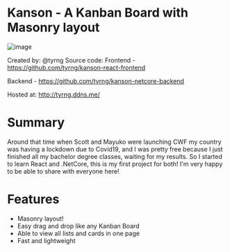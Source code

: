 # Kanson - A Kanban Board with Masonry layout

![image](https://user-images.githubusercontent.com/25080659/83320424-fe55cd80-a279-11ea-9ae9-fc291120df55.png)

Created by: @tyrng 
Source code: 
Frontend - https://github.com/tyrng/kanson-react-frontend

Backend - https://github.com/tyrng/kanson-netcore-backend

Hosted at: http://tyrng.ddns.me/


# Summary
Around that time when Scott and Mayuko were launching CWF my country was having a lockdown due to Covid19, and I was pretty free because I just finished all my bachelor degree classes, waiting for my results. So I started to learn React and .NetCore, this is my first project for both! I'm very happy to be able to share with everyone here!

# Features
- Masonry layout!
- Easy drag and drop like any Kanban Board
- Able to view all lists and cards in one page
- Fast and lightweight 
